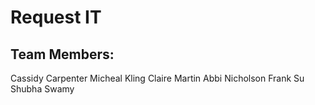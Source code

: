 # Request IT


## Team Members: 
Cassidy Carpenter
Micheal Kling
Claire Martin
Abbi Nicholson
Frank Su
Shubha Swamy
